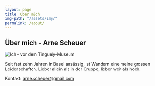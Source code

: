 ```yaml
---
layout: page
title: Über mich
img-path: "/assets/img/"
permalink: /about/
---
```


## Über mich - Arne Scheuer

![Ich - vor dem Tinguely-Museum]({{page.img-path}}myPicture.jpg)

Seit fast zehn Jahren in Basel ansässig, ist Wandern eine meine grossen Leidenschaften.
Lieber allein als in der Gruppe, lieber weit als hoch.

Kontakt: arne.scheuer@gmail.com
